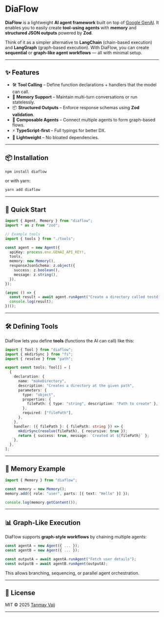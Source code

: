 # DiaFlow

**DiaFlow** is a lightweight **AI agent framework** built on top of [Google GenAI](https://ai.google.dev/).
It enables you to easily create **tool-using agents** with **memory** and **structured JSON outputs** powered by **Zod**.

Think of it as a simpler alternative to **LangChain** (chain-based execution) and **LangGraph** (graph-based execution).
With DiaFlow, you can create **sequential** or **graph-like agent workflows** — all with minimal setup.

---

## ✨ Features

* 🛠 **Tool Calling** – Define function declarations + handlers that the model can call.
* 🧠 **Memory Support** – Maintain multi-turn conversations or run statelessly.
* 📦 **Structured Outputs** – Enforce response schemas using **Zod validation**.
* 🔗 **Composable Agents** – Connect multiple agents to form graph-based flows.
* ⚡ **TypeScript-first** – Full typings for better DX.
* 🔌 **Lightweight** – No bloated dependencies.

---

## 📦 Installation

```bash
npm install diaflow
```

or with yarn:

```bash
yarn add diaflow
```

---

## 🚀 Quick Start

```ts
import { Agent, Memory } from "diaflow";
import * as z from "zod";

// Example tools
import { tools } from "./tools";

const agent = new Agent({
  apiKey: process.env.GENAI_API_KEY!,
  tools,
  memory: new Memory(),
  responseJsonSchema: z.object({
    success: z.boolean(),
    message: z.string(),
  }),
});

(async () => {
  const result = await agent.runAgent("Create a directory called testdir");
  console.log(result);
})();
```

---

## 🛠 Defining Tools

DiaFlow lets you define **tools** (functions the AI can call) like this:

```ts
import { Tool } from "diaflow";
import { mkdirSync } from "fs";
import { resolve } from "path";

export const tools: Tool[] = [
  {
    declaration: {
      name: "makeDirectory",
      description: "Creates a directory at the given path",
      parameters: {
        type: "object",
        properties: {
          filePath: { type: "string", description: "Path to create" },
        },
        required: ["filePath"],
      },
    },
    handler: ({ filePath }: { filePath: string }) => {
      mkdirSync(resolve(filePath), { recursive: true });
      return { success: true, message: `Created at ${filePath}` };
    },
  },
];
```

---

## 🧠 Memory Example

```ts
import { Memory } from "diaflow";

const memory = new Memory();
memory.add({ role: "user", parts: [{ text: "Hello" }] });

console.log(memory.getContent());
```

---

## 📊 Graph-Like Execution

DiaFlow supports **graph-style workflows** by chaining multiple agents:

```ts
const agentA = new Agent({ ... });
const agentB = new Agent({ ... });

const outputA = await agentA.runAgent("Fetch user details");
const outputB = await agentB.runAgent(outputA);
```

This allows branching, sequencing, or parallel agent orchestration.

---

## 📜 License

MIT © 2025 [Tanmay Vaij](https://github.com/tanmayvaij)

---
